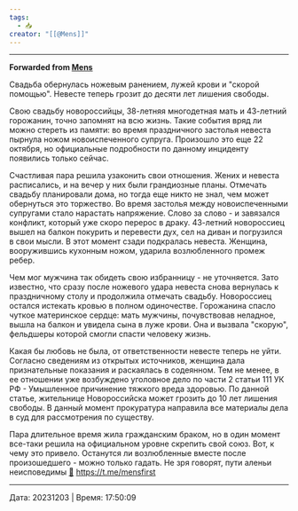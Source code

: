 ```yaml
---
tags:
  - 📥
creator: "[[@Mens]]"
---
```


***

**Forwarded from [Mens](https://t.me/mensfirst/6191)**

Свадьба обернулась ножевым ранением, лужей крови и "скорой помощью". Невесте теперь грозит до десяти лет лишения свободы. 

Свою свадьбу новороссийцы, 38-летняя многодетная мать и 43-летний горожанин, точно запомнят на всю жизнь. Такие события вряд ли можно стереть из памяти: во время праздничного застолья невеста пырнула ножом новоиспеченного супруга. Произошло это еще 22 октября, но официальные подробности по данному инциденту появились только сейчас. 

Счастливая пара решила узаконить свои отношения. Жених и невеста расписались, и на вечер у них были грандиозные планы. Отмечать свадьбу планировали дома, но тогда еще никто не знал, чем может обернуться это торжество. Во время застолья между новоиспеченными супругами стало нарастать напряжение. Слово за слово - и завязался конфликт, который уже скоро перерос в драку. 43-летний новороссиец вышел на балкон покурить и перевести дух, сел на диван и погрузился в свои мысли. В этот момент сзади подкралась невеста. Женщина, вооружившись кухонным ножом, ударила возлюбленного промеж ребер. 

Чем мог мужчина так обидеть свою избранницу - не уточняется. Зато известно, что сразу после ножевого удара невеста снова вернулась к праздничному столу и продолжила отмечать свадьбу. Новороссиец остался истекать кровью в полном одиночестве. Горожанина спасло чуткое материнское сердце: мать мужчины, почувствовав неладное, вышла на балкон и увидела сына в луже крови. Она и вызвала "скорую", фельдшеры которой смогли спасти человеку жизнь. 

Какая бы любовь не была, от ответственности невесте теперь не уйти. Согласно сведениям из открытых источников, женщина дала признательные показания и раскаялась в содеянном. Тем не менее, в ее отношении уже возбуждено уголовное дело по части 2 статьи 111 УК РФ - Умышленное причинение тяжкого вреда здоровью. По данной статье, жительнице Новороссийска может грозить до 10 лет лишения свободы. В данный момент прокуратура направила все материалы дела в суд для рассмотрения по существу. 

Пара длительное время жила гражданским браком, но в один момент все-таки решила на официальном уровне скрепить свой союз. Вот, к чему это привело. Останутся ли возлюбленные вместе после произошедшего - можно только гадать. Не зря говорят, пути аленьи неисповедимы [💁](https://telegra.ph/file/84b8e4b610486d63518d0.jpg)
https://t.me/mensfirst

---

Дата: 20231203 | Время: 17:50:09

